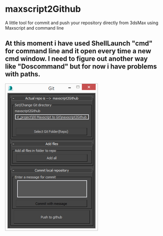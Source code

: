 # maxscript2Github


A little tool for commit and push your repository directly from 3dsMax using Maxscript and command line 

At this moment i have used ShellLaunch "cmd" for command  line and it open every time a new cmd window. I need to figure out another way like "Doscommand" but for now i have problems with paths.
---
![Alt text](/screenshot.png?raw=true "Optional Title")
